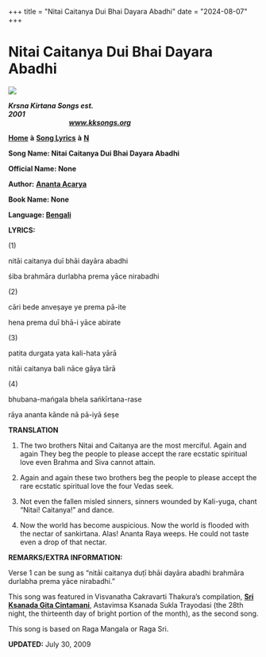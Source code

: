 +++
title = "Nitai Caitanya Dui Bhai Dayara Abadhi"
date = "2024-08-07"
+++

# Nitai Caitanya Dui Bhai Dayara Abadhi
**[![](http://kksongs.org/image_files/image002.jpg)](http://kksongs.org/)**

**_Krsna Kirtana Songs est. 2001_**                                                                                                                                                      **_www.kksongs.org_**

**[Home](http://kksongs.org/)** **à** **[Song Lyrics](http://kksongs.org/lyrics.html)** **à** **[N](http://kksongs.org/songs/song_n.html)**

**Song Name: Nitai Caitanya Dui Bhai Dayara Abadhi**

**Official Name: None**

**Author:** [**Ananta Acarya**](http://kksongs.org/authors/list/ananta_acarya.html)

**Book Name: None**

**Language: [Bengali](http://kksongs.org/language/list/bengali.html)**

**LYRICS:**

(1)

nitāi caitanya duī bhāi dayāra abadhi

śiba brahmāra durlabha prema yāce nirabadhi

(2)

cāri bede anveṣaye ye prema pā-ite

hena prema duī bhā-i yāce abirate

(3)

patita durgata yata kali-hata yārā

nitāi caitanya bali nāce gāya tārā

(4)

bhubana-mańgala bhela sańkīrtana-rase

rāya ananta kānde nā pā-iyā śeṣe

**TRANSLATION**

1) The two brothers Nitai and Caitanya are the most merciful. Again and again They beg the people to please accept the rare ecstatic spiritual love even Brahma and Siva cannot attain.

2) Again and again these two brothers beg the people to please accept the rare ecstatic spiritual love the four Vedas seek.

3) Not even the fallen misled sinners, sinners wounded by Kali-yuga, chant “Nitai! Caitanya!” and dance.

4) Now the world has become auspicious. Now the world is flooded with the nectar of sankirtana. Alas! Ananta Raya weeps. He could not taste even a drop of that nectar.

**REMARKS/EXTRA INFORMATION:**

Verse 1 can be sung as “nitāi caitanya duṭī bhāi dayāra abadhi brahmāra durlabha prema yāce nirabadhi.”

This song was featured in Visvanatha Cakravarti Thakura’s compilation, **[Sri Ksanada Gita Cintamani](http://kksongs.org/authors/literature/kgc.html)**, Astavimsa Ksanada Sukla Trayodasi (the 28th night, the thirteenth day of bright portion of the month), as the second song.

This song is based on Raga Mangala or Raga Sri.

**UPDATED:** July 30, 2009